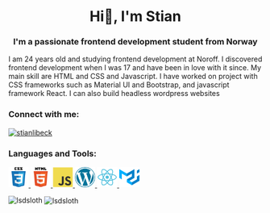 <h1 align="center">Hi👋, I'm Stian</h1>
<h3 align="center">I'm a passionate frontend development student from Norway</h3>
<p align="left">I am 24 years old and studying frontend development at Noroff. I discovered frontend development when I was 17 and have been in love with it since. My main skill are HTML and CSS and Javascript. I have worked on project with CSS frameworks such as Material UI and Bootstrap, and javascript framework React. I can also build headless wordpress websites</p>

<h3 align="left">Connect with me:</h3>
<p align="left">
<a href="https://twitter.com/stianlibeck" target="blank"><img align="center" src="https://raw.githubusercontent.com/rahuldkjain/github-profile-readme-generator/master/src/images/icons/Social/twitter.svg" alt="stianlibeck" height="30" width="40" /></a>
</p>

<h3 align="left">Languages and Tools:</h3>
<p align="left">
<a href="https://www.w3schools.com/css/" target="_blank" rel="noreferrer"> <img src="https://raw.githubusercontent.com/devicons/devicon/master/icons/css3/css3-original-wordmark.svg" alt="css3" width="40" height="40"/> </a>
<a href="https://www.w3.org/html/" target="_blank" rel="noreferrer"> <img src="https://raw.githubusercontent.com/devicons/devicon/master/icons/html5/html5-original-wordmark.svg" alt="html5" width="40" height="40"/> </a>
<a href="https://developer.mozilla.org/en-US/docs/Web/JavaScript" target="_blank" rel="noreferrer"> <img src="https://raw.githubusercontent.com/devicons/devicon/master/icons/javascript/javascript-original.svg" alt="javascript" width="40" height="40"/> </a>
<a href="https://wordpress.com/" target="_blank" rel="noreferrer"> <img src="https://github.com/LSDsloth/LSDsloth/blob/main/wordpress-blue.svg" alt="wordpress" width="40" height="40"/> </a>
<a href="https://react.dev/" target="_blank" rel="noreferrer"> <img src="https://github.com/LSDsloth/LSDsloth/blob/main/react.svg" alt="wordpress" width="40" height="40"/> </a>
  <a href="https://mui.com/" target="_blank" rel="noreferrer"> <img src="https://github.com/LSDsloth/LSDsloth/blob/main/mui.svg" alt="wordpress" width="40" height="40"/> </a>
</p>
</p>

<p><img align="left" src="https://github-readme-stats.vercel.app/api/top-langs?username=lsdsloth&show_icons=true&theme=tokyonight&locale=en&layout=compact" alt="lsdsloth" /></p>

<p>&nbsp;<img align="center" src="https://github-readme-stats.vercel.app/api?username=lsdsloth&show_icons=true&theme=tokyonight&locale=en" alt="lsdsloth" /></p>
